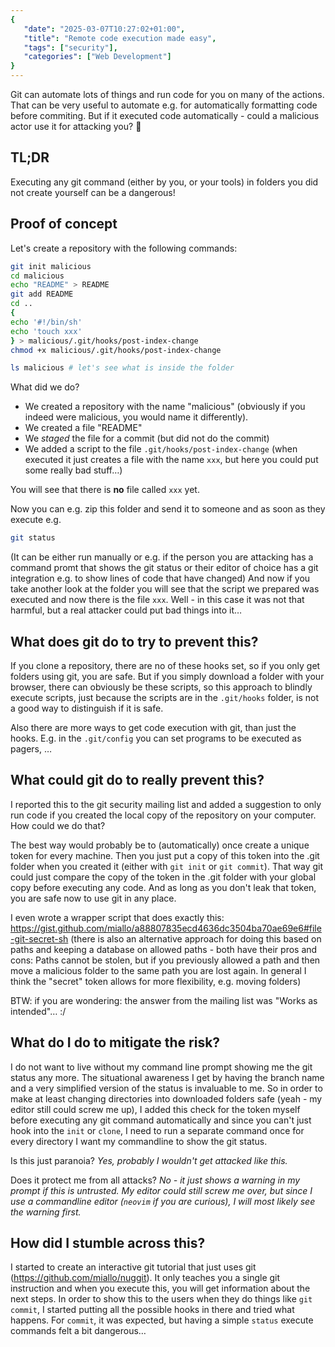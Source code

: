 ```yaml
---
{
   "date": "2025-03-07T10:27:02+01:00",
   "title": "Remote code execution made easy",
   "tags": ["security"],
   "categories": ["Web Development"]
}
---
```


Git can automate lots of things and run code for you on many of the actions.
That can be very useful to automate e.g. for automatically formatting code
before commiting. But if it executed code automatically - could a malicious
actor use it for attacking you? 🤔

## TL;DR

Executing any git command (either by you, or your tools) in folders you did not
create yourself can be a dangerous!

## Proof of concept

Let's create a repository with the following commands:
```sh
git init malicious
cd malicious
echo "README" > README
git add README
cd ..
{
echo '#!/bin/sh'
echo 'touch xxx'
} > malicious/.git/hooks/post-index-change
chmod +x malicious/.git/hooks/post-index-change

ls malicious # let's see what is inside the folder
```

What did we do?
- We created a repository with the name "malicious" (obviously if you indeed
  were malicious, you would name it differently).
- We created a file "README"
- We _staged_ the file for a commit (but did not do the commit)
- We added a script to the file `.git/hooks/post-index-change` (when executed
  it just creates a file with the name `xxx`, but here you could put some
  really bad stuff…)

You will see that there is **no** file called `xxx` yet.

Now you can e.g. zip this folder and send it to someone and as soon as they
execute e.g.
```sh
git status
```
(It can be either run manually or e.g. if the person you are attacking has a
command promt that shows the git status or their editor of choice has a git
integration e.g. to show lines of code that have changed)
And now if you take another look at the folder you will see that the script we
prepared was executed and now there is the file `xxx`. Well - in this case it
was not that harmful, but a real attacker could put bad things into it…

## What does git do to try to prevent this?

If you clone a repository, there are no of these hooks set, so if you only get
folders using git, you are safe. But if you simply download a folder with your
browser, there can obviously be these scripts, so this approach to blindly
execute scripts, just because the scripts are in the `.git/hooks` folder, is
not a good way to distinguish if it is safe.

Also there are more ways to get code execution with git, than just the hooks.
E.g. in the `.git/config` you can set programs to be executed as pagers, …

## What could git do to really prevent this?

I reported this to the git security mailing list and added a suggestion to only
run code if you created the local copy of the repository on your computer. How
could we do that?

The best way would probably be to (automatically) once create a unique token
for every machine. Then you just put a copy of this token into the .git folder
when you created it (either with `git init` or `git commit`). That way git
could just compare the copy of the token in the .git folder with your global
copy before executing any code. And as long as you don't leak that token, you
are safe now to use git in any place.

I even wrote a wrapper script that does exactly this:
https://gist.github.com/miallo/a88807835ecd4636dc3504ba70ae69e6#file-git-secret-sh
(there is also an alternative approach for doing this based on paths and
keeping a database on allowed paths - both have their pros and cons: Paths
cannot be stolen, but if you previously allowed a path and then move a
malicious folder to the same path you are lost again. In general I think the
"secret" token allows for more flexibility, e.g. moving folders)

BTW: if you are wondering: the answer from the mailing list was "Works as
intended"… :/

## What do I do to mitigate the risk?

I do not want to live without my command line prompt showing me the git status
any more. The situational awareness I get by having the branch name and a very
simplified version of the status is invaluable to me. So in order to make at
least changing directories into downloaded folders safe (yeah - my editor still
could screw me up), I added this check for the token myself before executing
any git command automatically and since you can't just hook into the `init` or
`clone`, I need to run a separate command once for every directory I want my
commandline to show the git status.

Is this just paranoia? _Yes, probably I wouldn't get attacked like this._

Does it protect me from all attacks? _No - it just shows a warning in my prompt
if this is untrusted. My editor could still screw me over, but since I use a
commandline editor (`neovim` if you are curious), I will most likely see the
warning first._

## How did I stumble across this?

I started to create an interactive git tutorial that just uses git
(https://github.com/miallo/nuggit). It only teaches you a single git
instruction and when you execute this, you will get information about the next
steps. In order to show this to the users when they do things like `git
commit`, I started putting all the possible hooks in there and tried what
happens. For `commit`, it was expected, but having a simple `status` execute
commands felt a bit dangerous…
